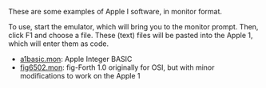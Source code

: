 These are some examples of Apple I software, in monitor format.

To use, start the emulator, which will bring you to the monitor prompt. Then,
click F1 and choose a file. These (text) files will be pasted into the Apple 1,
which will enter them as code.

* [a1basic.mon](a1basic.mon): Apple Integer BASIC
* [fig6502.mon](fig6502.mon): fig-Forth 1.0 originally for OSI, but with minor
  modifications to work on the Apple 1
